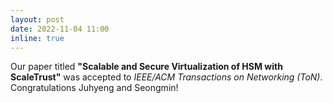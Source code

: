 ```yaml
---
layout: post
date: 2022-11-04 11:00
inline: true
---
```


Our paper titled **"Scalable and Secure Virtualization of HSM with ScaleTrust"** was accepted to _IEEE/ACM Transactions on Networking (ToN)_. Congratulations Juhyeng and Seongmin!